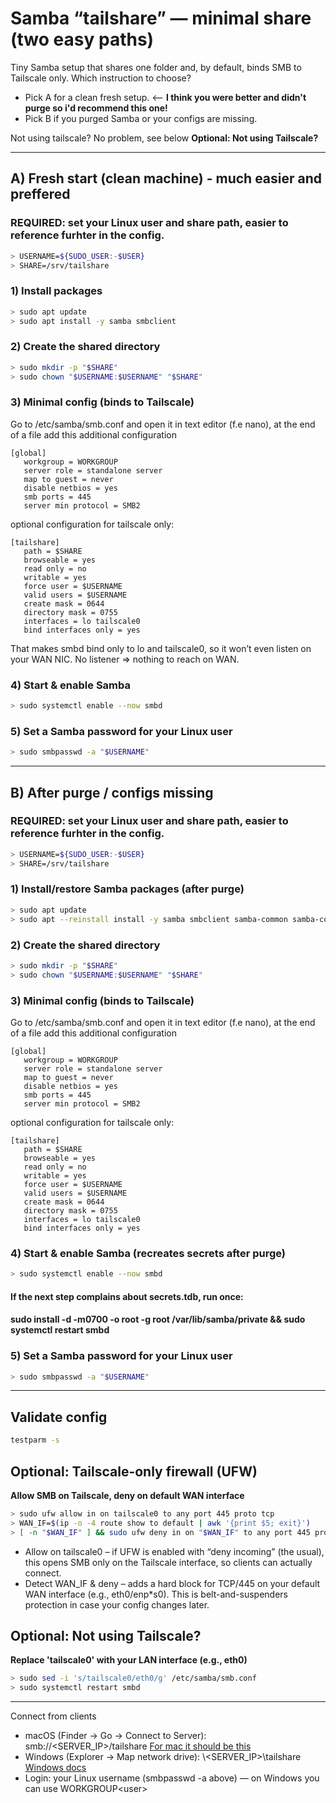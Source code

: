 # Samba “tailshare” — minimal share (two easy paths)

Tiny Samba setup that shares one folder and, by default, binds SMB to Tailscale only. 
Which instruction to choose?
- Pick A for a clean fresh setup. <-- **I think you were better and didn't purge so i'd recommend this one!**
- Pick B if you purged Samba or your configs are missing.

Not using tailscale? No problem, see below **Optional: Not using Tailscale?**

----

## A) Fresh start (clean machine) - much easier and preffered

### REQUIRED: set your Linux user and share path, easier to reference furhter in the config.
```bash
> USERNAME=${SUDO_USER:-$USER}
> SHARE=/srv/tailshare
```

### 1) Install packages
```bash
> sudo apt update
> sudo apt install -y samba smbclient
```

### 2) Create the shared directory
```bash
> sudo mkdir -p "$SHARE"
> sudo chown "$USERNAME:$USERNAME" "$SHARE"
```

### 3) Minimal config (binds to Tailscale)
Go to /etc/samba/smb.conf and open it in text editor (f.e nano), at the end of a file add this additional configuration

```text
[global]
   workgroup = WORKGROUP
   server role = standalone server
   map to guest = never
   disable netbios = yes
   smb ports = 445
   server min protocol = SMB2
```
optional configuration for tailscale only:
```text
[tailshare]
   path = $SHARE
   browseable = yes
   read only = no
   writable = yes
   force user = $USERNAME
   valid users = $USERNAME
   create mask = 0644
   directory mask = 0755
   interfaces = lo tailscale0
   bind interfaces only = yes
```

That makes smbd bind only to lo and tailscale0, so it won’t even listen on your WAN NIC. No listener ⇒ nothing to reach on WAN.

### 4) Start & enable Samba
```bash
> sudo systemctl enable --now smbd
```
### 5) Set a Samba password for your Linux user
```bash
> sudo smbpasswd -a "$USERNAME"
```

---

## B) After purge / configs missing

### REQUIRED: set your Linux user and share path, easier to reference furhter in the config.
```bash
> USERNAME=${SUDO_USER:-$USER}
> SHARE=/srv/tailshare
```

### 1) Install/restore Samba packages (after purge)
```bash
> sudo apt update
> sudo apt --reinstall install -y samba smbclient samba-common samba-common-bin
```

### 2) Create the shared directory
```bash
> sudo mkdir -p "$SHARE"
> sudo chown "$USERNAME:$USERNAME" "$SHARE"
```
### 3) Minimal config (binds to Tailscale)
Go to /etc/samba/smb.conf and open it in text editor (f.e nano), at the end of a file add this additional configuration

```text
[global]
   workgroup = WORKGROUP
   server role = standalone server
   map to guest = never
   disable netbios = yes
   smb ports = 445
   server min protocol = SMB2
```
optional configuration for tailscale only:
```text
[tailshare]
   path = $SHARE
   browseable = yes
   read only = no
   writable = yes
   force user = $USERNAME
   valid users = $USERNAME
   create mask = 0644
   directory mask = 0755
   interfaces = lo tailscale0
   bind interfaces only = yes
```

### 4) Start & enable Samba (recreates secrets after purge)
```bash
> sudo systemctl enable --now smbd
```
#### If the next step complains about secrets.tdb, run once:
#### sudo install -d -m0700 -o root -g root /var/lib/samba/private && sudo systemctl restart smbd

### 5) Set a Samba password for your Linux user
```bash
> sudo smbpasswd -a "$USERNAME"
```
---

## Validate config
```bash
testparm -s
```

## Optional: Tailscale-only firewall (UFW)

**Allow SMB on Tailscale, deny on default WAN interface**
```bash
> sudo ufw allow in on tailscale0 to any port 445 proto tcp
> WAN_IF=$(ip -o -4 route show to default | awk '{print $5; exit}')
> [ -n "$WAN_IF" ] && sudo ufw deny in on "$WAN_IF" to any port 445 proto tcp
```

- Allow on tailscale0 – if UFW is enabled with “deny incoming” (the usual), this opens SMB only on the Tailscale interface, so clients can actually connect.
- Detect WAN_IF & deny – adds a hard block for TCP/445 on your default WAN interface (e.g., eth0/enp*s0). This is belt-and-suspenders protection in case your config changes later.

## Optional: Not using Tailscale?

**Replace 'tailscale0' with your LAN interface (e.g., eth0)**
```bash
> sudo sed -i 's/tailscale0/eth0/g' /etc/samba/smb.conf
> sudo systemctl restart smbd
```

---

Connect from clients
- macOS (Finder → Go → Connect to Server): smb://<SERVER_IP>/tailshare [For mac it should be this](https://support.apple.com/lt-lt/guide/mac-help/mchlp1140/mac)
- Windows (Explorer → Map network drive): \\<SERVER_IP>\tailshare [Windows docs](https://support.microsoft.com/en-us/windows/file-sharing-over-a-network-in-windows-b58704b2-f53a-4b82-7bc1-80f9994725bf)
- Login: your Linux username (smbpasswd -a above) — on Windows you can use WORKGROUP\<user>

